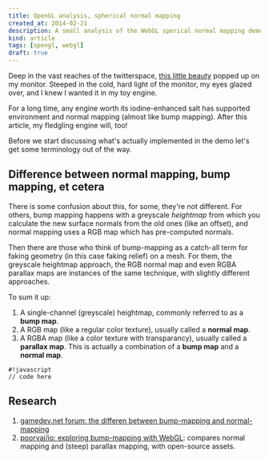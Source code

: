 ```yaml
---
title: OpenGL analysis, spherical normal mapping
created_at: 2014-02-21
description: A small analysis of the WebGL sperical normal mapping demo as seen on ClickToRelease
kind: article
tags: [opengl, webgl]
draft: true
---
```


Deep in the vast reaches of the twitterspace, [this little
beauty](http://www.clicktorelease.com/code/spherical-normal-mapping/)
popped up on my monitor. Steeped in the cold, hard light of the monitor,
my eyes glazed over, and I knew I wanted it in my toy engine.

For a long time, any engine worth its iodine-enhanced salt has supported
environment and normal mapping (almost like bump mapping). After this
article, my fledgling engine will, too!

<!-- more -->

Before we start discussing what's actually implemented in the demo let's
get some terminology out of the way.

Difference between normal mapping, bump mapping, et cetera
----------------------------------------------------------

There is some confusion about this, for some, they're not different. For
others, bump mapping happens with a greyscale *heightmap* from which you
calculate the new surface normals from the old ones (like an offset), and normal
mapping uses a RGB map which has pre-computed normals.

Then there are those who think of bump-mapping as a catch-all term for
faking geometry (in this case faking relief) on a mesh. For them, the
greyscale heightmap approach, the RGB normal map and even RGBA parallax
maps are instances of the same technique, with slightly different
approaches.

To sum it up:

1. A single-channel (greyscale) heightmap, commonly referred to as a
**bump map**.
2. A RGB map (like a regular color texture), usually called a **normal
map**.
3. A RGBA map (like a color texture with transparancy), usually called a
**parallax map**. This is actually a combination of a **bump map** and a
**normal map**.

~~~
#!javascript
// code here
~~~

Research
--------

1. [gamedev.net forum: the differen between bump-mapping and
   normal-mapping](http://www.gamedev.net/topic/567076-difference-between-bump-mapping-and-normal-mapping/)
2. [poorvaj/io: exploring bump-mapping with
   WebGL](https://apoorvaj.io/exploring-bump-mapping-with-webgl): compares
   normal mapping and (steep) parallax mapping, with open-source assets.
